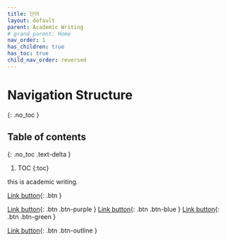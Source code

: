 ```yaml
---
title: 단어
layout: default
parent: Academic Writing
# grand_parent: Home
nav_order: 1
has_children: true
has_toc: true
child_nav_order: reversed
---
```


# Navigation Structure
{: .no_toc }

## Table of contents
{: .no_toc .text-delta }

1. TOC
{:toc}

this is academic writing.

[Link button](http://example.com/){: .btn }

[Link button](http://example.com/){: .btn .btn-purple }
[Link button](http://example.com/){: .btn .btn-blue }
[Link button](http://example.com/){: .btn .btn-green }

[Link button](http://example.com/){: .btn .btn-outline }